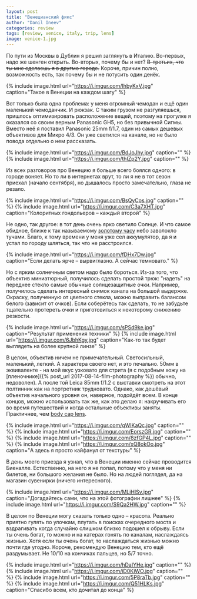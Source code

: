 ```yaml
---
layout: post
title: "Венецианский фикс"
author: "Danil Ineev"
categories: review
tags: [review, venice, italy, trip, lens]
image: venice-1.jpg
---
```


По пути из Москвы в Дублин я решил заглянуть в Италию. Во-первых, надо же шенген открыть. Во-вторых, почему бы и нет? ~~В-третьих, что ты мне сделаешь я в другмо городе.~~ Короче, причин полно, возможность есть, так почему бы и не потусить один денёк.

{% include image.html url="https://i.imgur.com/IhbyKxV.jpg" caption="Такое в Венеции на каждом шагу" %}

Вот только была одна проблема: у меня огромный чемодан и ещё один маленький чемоданчик. И рюкзак. С таким грузом не разгуляешься, пришлось оптимизировать расположение вещей, поэтому на прогулке я оказался со своим верным Panasonic GH5, но без привычной Сигмы. Вместо неё я поставил Panasonic 25mm f/1.7, один из самых дешевых объективов для Микро 4/3. Он уже светился на канале, но не было повода отдельно о нем рассказать.

{% include image.html url="https://i.imgur.com/BdJoJhy.jpg" caption="" %}
{% include image.html url="https://i.imgur.com/thIZp2Y.jpg" caption="" %}

Из всех разговоров про Венецию я больше всего боялся одного: в городе воняет. Но то ли в интернетах врут, то ли я не в тот сезон приехал (начало сентября), но дышалось просто замечательно, глаза не резало. 

{% include image.html url="https://i.imgur.com/BsQyCos.jpg" caption="" %}
{% include image.html url="https://i.imgur.com/C3a7XHT.jpg" caption="Колоритных гондольеров – каждый второй" %}

Не одно, так другое: в тот день очень ярко светило Солнце. И что самое обидное, ближе к так называемому [золотому часу](https://en.wikipedia.org/wiki/Golden_hour_(photography)) небо заволокло тучами. Благо, к тому времени у меня уже сел аккумулятор, да я и устал по городу шляться, так что не расстроился.

{% include image.html url="https://i.imgur.com/fDHx7Dw.jpg" caption="Если делать ярче – вырвиглазно. А сейчас темновато." %}

Но с ярким солнечным светом надо было бороться. Из-за того, что объектив миниатюрный, получилось сделать простой трюк: "надеть" на переднее стекло самые обычные солнцезащитные очки. Например, получилось сделать интересный снимок канала на большой выдержке. Окраску, полученную от цветного стекла, можно выправить балансом белого (зависит от очков). Если соберётесь так сделать, то не забудьте тщательно протереть очки и приготовиться к некоторому снижению резкости.

{% include image.html url="https://i.imgur.com/sPSd9ke.jpg" caption="Результат применения техники" %}
{% include image.html url="https://i.imgur.com/6JbhKgy.jpg" caption="Как-то так будет выглядеть на более крупной линзе" %}

В целом, объектив ничем не примечательный. Светосильный, маленький, легкий. А характера своего нет, и это печально. 50мм в эквиваленте - на мой вкус узковато для стрита (я с подобным хожу на [пленочнике]({% post_url 2017-08-14-film-photography %}) обычно, недоволен). А после той Leica 85mm f/1.2 с выставки смотреть на этот полтинник как на портретник трудновато. Однако, как дешёвый объектив начального уровня он, наверное, подойдёт всем. В конце концов, можно использовать так же, как это делаю я: накручивать его во время путешествий и когда остальные объективы заняты. Практичнее, чем [body cap lens](https://robinwong.blogspot.com/2014/02/olympus-9mm-fisheye-body-cap-lens-review.html).

{% include image.html url="https://i.imgur.com/qWIKaQc.jpg" caption="" %}
{% include image.html url="https://i.imgur.com/EorszGR.jpg" caption="" %}
{% include image.html url="https://i.imgur.com/8zfGP4L.jpg" caption="" %}
{% include image.html url="https://i.imgur.com/xQ8okOo.jpg" caption="А здесь я просто кайфанул от текстуры" %}

В день моего приезда я узнал, что в Венеции именно сейчас проводится Биеналле. Естественно, на него я не попал, потому что у меня ни билетов, ни большого желания не было. Но на людей поглядел, да на магазин сувенирки (ничего интересного).

{% include image.html url="https://i.imgur.com/MLiHISv.jpg" caption="Догадайтесь сами, что на этой фотографии лишнее" %}
{% include image.html url="https://i.imgur.com/S9Qa2HW.jpg" caption="" %}

В целом по Венеции могу сказать только одно – красота. Реально приятно гулять по улочкам, плутать в поисках очередного моста и вздрагивать когда случайно слишком близко подошел к обрыву. Если ты очень богат, то можно и на катерах гонять по каналам, наслаждаясь жизнью. Хотя если ты очень богат, то наслаждаться жизнью можно почти где угодно. Короче, рекомендую Венецию тем, кто ещё раздумывает. Не 10/10 на кончиках пальцев, но 5/7 точно.

{% include image.html url="https://i.imgur.com/hDaIYHe.jpg" caption="" %}
{% include image.html url="https://i.imgur.com/iD0KiWO.jpg" caption="" %}
{% include image.html url="https://i.imgur.com/5P8raTb.jpg" caption="" %}
{% include image.html url="https://i.imgur.com/Q51HLKs.jpg" caption="Спасибо всем, кто дочитал до конца" %}
